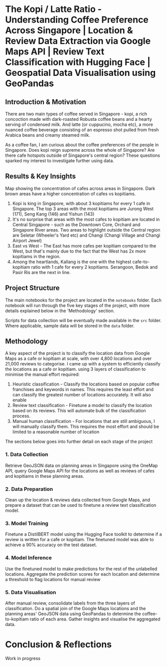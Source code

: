 # The Kopi / Latte Ratio - Understanding Coffee Preference Across Singapore | Location & Review Data Extraction via Google Maps API | Review Text Classification with Hugging Face | Geospatial Data Visualisation using GeoPandas

## Introduction & Motivation
There are two main types of coffee served in Singapore - kopi, a rich concoction made with dark-roasted Robusta coffee beans and a hearty serving of condensed milk. And latte (or cuppucino, mocha etc), a more nuanced coffee beverage consisting of an espresso shot pulled from fresh Arabica beans and creamy steamed milk.

As a coffee fan, I am curious about the coffee preferences of the people in Singapore. Does kopi reign supreme across the whole of Singapore? Are there cafe hotspots outside of Singapore's central region? These questions sparked my interest to investigate further using data.

## Results & Key Insights


Map showing the concentration of cafes across areas in Singapore. Dark brown areas have a higher concentration of cafes vs kopitiams.

1. Kopi is king in Singapore, with about 3 kopitiams for every 1 cafe in Singapore. The top 3 areas with the most kopitiams are Jurong West (171), Seng Kang (146) and Yishun (143)
2. It's no surprise that areas with the most cafes to kopitiam are located in Central Singapore - such as the Downtown Core, Orchard and Singapore River areas. Two areas to highlight outside the Central region are Seletar (Wheeler's Yard etc) and Changi (Changi Village and Changi Airport Jewel)
3. East vs West - The East has more cafes per kopitiam compared to the West, but that's mainly due to the fact that the West has 2x more kopitiams in the region.
4. Among the heartlands, Kallang is the one with the highest cafe-to-kopitiam ratio with 1 cafe for every 2 kopitiams. Serangoon, Bedok and Pasir Ris are the next in line.

## Project Structure
The main notebooks for the project are located in the `notebooks` folder. Each notebook will run through the five key stages of the project, with more details explained below in the 'Methodology' section.

Scripts for data collection will be eventually made available in the `src` folder. Where applicable, sample data will be stored in the `data` folder.

## Methodology 
A key aspect of the project is to classify the location data from Google Maps as a cafe or kopitiam at scale, with over 4,800 locations and over 21,000 reviews to categorise. I came up with a system to efficiently classify the locations as a cafe or kopitiam. using 3 layers of classification to minimise the manual effort required:
1. Heuristic classification - Classify the locations based on popular coffee franchises and keywords in names. This requires the least effort and can classify the greatest number of locations accurately. It will also enable
2. Review text classification - Finetune a model to classify the location based on its reviews. This will automate bulk of the classification process.
3. Manual human classification - For locations that are still ambiguous, I will manually classify them. This requires the most effort and should be limited to a reasonable number of location

The sections below goes into further detail on each stage of the project

### 1. Data Collection
Retrieve GeoJSON data on planning areas in Singapore using the OneMap API, query Google Maps API for the locations as well as reviews of cafes and kopitiams in these planning areas.

### 2. Data Preparation
Clean up the location & reviews data collected from Google Maps, and prepare a dataset that can be used to finetune a review text classification model.

### 3. Model Training
Finetune a DistilBERT model using the Hugging Face toolkit to determine if a review is written for a cafe or kopitiam. The finetuned model was able to achieve a 90% accuracy on the test dataset.

### 4. Model Inference
Use the finetuned model to make predictions for the rest of the unlabelled locations. Aggregate the prediction scores for each location and determine a threshold to flag locations for manual review

### 5. Data Visualisation
After manual review, consolidate labels from the three layers of classification. Do a spatial join of the Google Maps locations and the planning areas' GeoJSON data using GeoPandas to determine the coffee-to-kopitiam ratio of each area. Gather insights and visualise the aggregated data.

# Conclusion & Reflections
Work in progress

